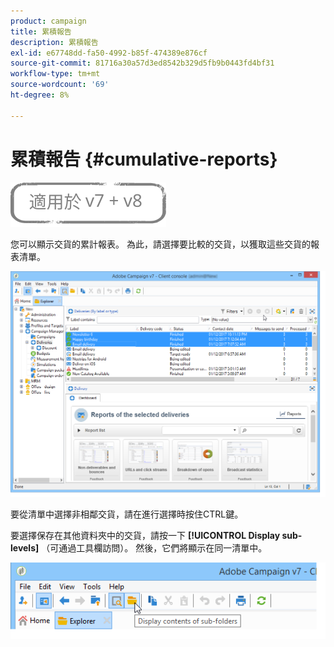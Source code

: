 ```yaml
---
product: campaign
title: 累積報告
description: 累積報告
exl-id: e67748dd-fa50-4992-b85f-474389e876cf
source-git-commit: 81716a30a57d3ed8542b329d5fb9b0443fd4bf31
workflow-type: tm+mt
source-wordcount: '69'
ht-degree: 8%

---
```


# 累積報告 {#cumulative-reports}

![](../../assets/common.svg)

您可以顯示交貨的累計報表。 為此，請選擇要比較的交貨，以獲取這些交貨的報表清單。

![](assets/s_ncs_user_report_compare_tab.png)

要從清單中選擇非相鄰交貨，請在進行選擇時按住CTRL鍵。

要選擇保存在其他資料夾中的交貨，請按一下 **[!UICONTROL Display sub-levels]** （可通過工具欄訪問）。 然後，它們將顯示在同一清單中。

![](assets/s_ncs_user_display_children_icon.png)
